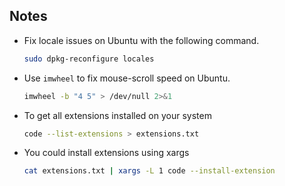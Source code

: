 ## Notes

- Fix locale issues on Ubuntu with the following command.

  ```bash
  sudo dpkg-reconfigure locales
  ```

- Use `imwheel` to fix mouse-scroll speed on Ubuntu.

  ```bash
  imwheel -b "4 5" > /dev/null 2>&1
  ```

- To get all extensions installed on your system

  ```bash
  code --list-extensions > extensions.txt
  ```

- You could install extensions using xargs

  ```bash
  cat extensions.txt | xargs -L 1 code --install-extension
  ```
